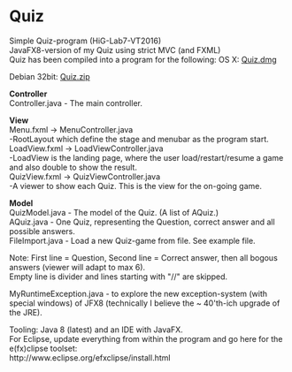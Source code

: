# Quiz
Simple Quiz-program (HiG-Lab7-VT2016)<br>
JavaFX8-version of my Quiz using strict MVC (and FXML)<br>
Quiz has been compiled into a program for the following:
OS X: <A HREF=https://kvicktajm.se/Quiz.dmg>Quiz.dmg</A><p>
Debian 32bit: <A HREF=https://kvicktajm.se/debian32/Quiz.zip>Quiz.zip</A><p>

<p><b>Controller</b><br>
Controller.java - The main controller.

<p><b>View</b><br>
Menu.fxml -> MenuController.java<br>
-RootLayout which define the stage and menubar as the program start.<br>
LoadView.fxml -> LoadViewController.java<br>
-LoadView is the landing page, where the user load/restart/resume a game and also double to show the result.<br>
QuizView.fxml -> QuizViewController.java<br>
-A viewer to show each Quiz. This is the view for the on-going game.<br>

<p><b>Model</b><br>
QuizModel.java - The model of the Quiz. (A list of AQuiz.)<br>
AQuiz.java  - One Quiz, representing the Question, correct answer and all possible answers.<br>
FileImport.java - Load a new Quiz-game from file. See example file.
<p>
Note: First line = Question, Second line = Correct answer, then all bogous answers (viewer will adapt to max 6).<br>
Empty line is divider and lines starting with "//" are skipped.
<p>
MyRuntimeException.java - to explore the new exception-system (with special windows) of JFX8 (technically I believe the ~ 40'th-ich upgrade of the JRE).
<p>
Tooling: Java 8 (latest) and an IDE with JavaFX.<br>
For Eclipse, update everything from within the program and go here for the e(fx)clipse toolset:<br> http://www.eclipse.org/efxclipse/install.html<br>
